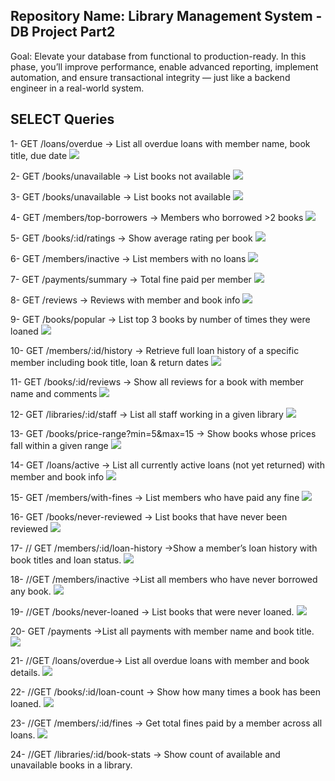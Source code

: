 ﻿## Repository Name: Library Management System - DB Project Part2 
Goal: Elevate your database from functional to production-ready. In this phase, you’ll improve 
performance, enable advanced reporting, implement automation, and ensure transactional integrity — 
just like a backend engineer in a real-world system.

## SELECT Queries
1- GET /loans/overdue → List all overdue loans with member name, book title, due date
![](./image/1.PNG)

2- GET /books/unavailable → List books not available
![](./image/2.PNG)

3- GET /books/unavailable → List books not available 
![](./image/3.PNG)

4- GET /members/top-borrowers → Members who borrowed >2 books
![](./image/4.PNG)

5- GET /books/:id/ratings → Show average rating per book
![](./image/5.PNG)

6- GET /members/inactive → List members with no loans 
![](./image/6.PNG)

7- GET /payments/summary → Total fine paid per member
![](./image/7.PNG) 

8- GET /reviews → Reviews with member and book info
![](./image/8.PNG)

9- GET /books/popular → List top 3 books by number of times they were loaned
![](./image/9.PNG)

10- GET /members/:id/history → Retrieve full loan history of a specific member including book title, 
loan & return dates
![](./image/10.PNG)

11- GET /books/:id/reviews → Show all reviews for a book with member name and comments
![](./image/11.PNG)

12- GET /libraries/:id/staff → List all staff working in a given library
![](./image/12.PNG)

13- GET /books/price-range?min=5&max=15 → Show books whose prices fall within a given range
![](./image/13.PNG)

14- GET /loans/active → List all currently active loans (not yet returned) with member and book info
![](./image/14.PNG)

15- GET /members/with-fines → List members who have paid any fine 
![](./image/15.PNG)

16- GET /books/never-reviewed →  List books that have never been reviewed
![](./image/16.PNG)

17- // GET /members/:id/loan-history →Show a member’s loan history with book titles and loan status.
![](./image/17.PNG)

18- //GET /members/inactive →List all members who have never borrowed any book. 
![](./image/18.PNG)

19- //GET /books/never-loaned → List books that were never loaned.
![](./image/19.PNG)

20- GET /payments →List all payments with member name and book title.
![](./image/20.PNG)

21- //GET /loans/overdue→ List all overdue loans with member and book details.
![](./image/21.PNG)

22- //GET /books/:id/loan-count → Show how many times a book has been loaned.
![](./image/22.PNG)

23- //GET /members/:id/fines → Get total fines paid by a member across all loans. 
![](./image/23.PNG)

24- //GET /libraries/:id/book-stats → Show count of available and unavailable books in a library.

